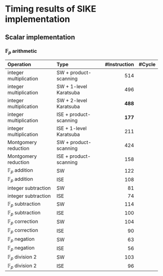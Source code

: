# Timing results of SIKE implementation 

## Scalar implementation

### $\mathbb{F}_p$ arithmetic


| Operation                  | Type                    | #Instruction | #Cycle |
| :------------------------- | :---------------------- | ------------:| ------:|
| integer multiplication     | SW  + product-scanning  |        514   |        |
| integer multiplication     | SW  + 1-level Karatsuba |        496   |        |
| integer multiplication     | SW  + 2-level Karatsuba |      **488** |        |
| integer multiplication     | ISE + product-scanning  |      **177** |        |
| integer multiplication     | ISE + 1-level Karatsuba |        211   |        |
| Montgomery reduction       | SW  + product-scanning  |        424   |        |
| Montgomery reduction       | ISE + product-scanning  |        158   |        |
| $\mathbb{F}_p$ addition    | SW                      |        122   |        |
| $\mathbb{F}_p$ addition    | ISE                     |        108   |        |
| integer subtraction        | SW                      |         81   |        |
| integer subtraction        | ISE                     |         74   |        |
| $\mathbb{F}_p$ subtraction | SW                      |        114   |        |
| $\mathbb{F}_p$ subtraction | ISE                     |        100   |        |
| $\mathbb{F}_p$ correction  | SW                      |        104   |        |
| $\mathbb{F}_p$ correction  | ISE                     |         90   |        |
| $\mathbb{F}_p$ negation    | SW                      |         63   |        |
| $\mathbb{F}_p$ negation    | ISE                     |         56   |        |
| $\mathbb{F}_p$ division 2  | SW                      |        103   |        |
| $\mathbb{F}_p$ division 2  | ISE                     |         96   |        |